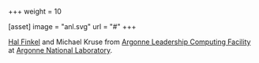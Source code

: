 +++
weight = 10

[asset]
  image = "anl.svg"
  url = "#"
+++

<a href="https://www.alcf.anl.gov/staff-directory/hal-finkel">Hal Finkel</a> and Michael Kruse from <a href="http://www.alcf.anl.gov">Argonne Leadership Computing Facility</a> at <a href="http://www.anl.gov">Argonne National Laboratory</a>.

